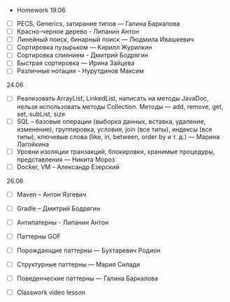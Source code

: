 
-  Homework
19.06
- [ ] PECS, Generics, затирание типов — Галина Баркалова 
- [ ] Красно-черное дерево - Липанин Антон
- [ ] Линейный поиск, бинарный поиск — Людмила Ивашкевич
- [ ] Сортировка пузырьком — Кирилл Журилкин
- [ ] Сортировка слиянием  - Дмитрий Бодрягин
- [ ] Быстрая сортировка — Ирина Зайцева
- [ ] Различные нотации - Нурутдинов Максим 

24.06
- [ ] Реализовать ArrayList, LinkedList, написать на методы JavaDoc, нельзя использовать методы Collection. Методы — add, remove, get, set, subList, size 
- [ ] SQL – базовые операции (выборка данных, вставка, удаление, изменение), группировка, условия, join (все типы), индексы (все типы), ключевые слова (like, in, between, order by и т. д.) — Марина Лагойкина
- [ ] Уровни изоляции транзакций, блокировки, хранимые процедуры, представления — Никита Мороз
- [ ] Docker, VM – Александр Езерский

26.06
- [ ] Maven – Антон Язгевич
- [ ] Gradle – Дмитрий Бодрягин
- [ ] Антипатерны - Липанин Антон
- [ ] Паттерны GOF
- [ ] Порождающие паттерны — Бухтаревич Родион
- [ ] Структурные паттерны — Мария Силади
- [ ] Поведенческие паттерны — Галина Баркалова

- [ ] Classwork video lesson
